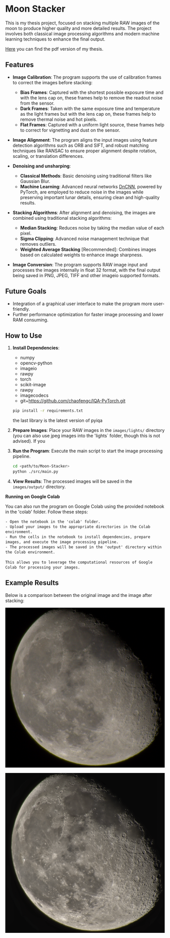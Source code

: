 # Moon Stacker

This is my thesis project, focused on stacking multiple RAW images of the moon to produce higher quality and more detailed results. The project involves both classical image processing algorithms and modern machine learning techniques to enhance the final output.

[Here](https://raw.githubusercontent.com/Spina02/Thesis/main/src/Thesis.pdf) you can find the pdf version of my thesis.

## Features

- **Image Calibration**: The program supports the use of calibration frames to correct the images before stacking:
  - **Bias Frames**: Captured with the shortest possible exposure time and with the lens cap on, these frames help to remove the readout noise from the sensor.
  - **Dark Frames**: Taken with the same exposure time and temperature as the light frames but with the lens cap on, these frames help to remove thermal noise and hot pixels.
  - **Flat Frames**: Captured with a uniform light source, these frames help to correct for vignetting and dust on the sensor.

- **Image Alignment**: The program aligns the input images using feature detection algorithms such as ORB and SIFT, and robust matching techniques like RANSAC to ensure proper alignment despite rotation, scaling, or translation differences.

- **Denoising and unsharping**: 
  - **Classical Methods**: Basic denoising using traditional filters like Gaussian Blur.
  - **Machine Learning**: Advanced neural networks [DnCNN](https://github.com/cszn/DnCNN), powered by PyTorch, are employed to reduce noise in the images while preserving important lunar details, ensuring clean and high-quality results.

- **Stacking Algorithms**: After alignment and denoising, the images are combined using traditional stacking algorithms:
  - **Median Stacking**: Reduces noise by taking the median value of each pixel.
  - **Sigma Clipping**: Advanced noise management technique that removes outliers.
  - **Weighted Average Stacking** \[Recommended\]: Combines images based on calculated weights to enhance image sharpness.

- **Image Conversion**: The program supports RAW image input and processes the images internally in float 32 format, with the final output being saved in PNG, JPEG, TIFF and other imageio supported formats.

## Future Goals
- Integration of a graphical user interface to make the program more user-friendly.
- Further performance optimization for faster image processing and lower RAM consuming.

## How to Use

1. **Install Dependencies**: 

    - numpy
    - opencv-python
    - imageio
    - rawpy
    - torch
    - scikit-image
    - rawpy
    - imagecodecs
    - git+https://github.com/chaofengc/IQA-PyTorch.git

    ```sh
    pip install -r requirements.txt
    ```

    the last library is the latest version of pyiqa 

2. **Prepare Images**: Place your RAW images in the `images/lights/` directory (you can also use jpeg images into the 'lights` folder, though this is not advised). If you 

3. **Run the Program**: Execute the main script to start the image processing pipeline.

    ```sh
    cd <path/to/Moon-Stacker>
    python ./src/main.py
    ```

4. **View Results**: The processed images will be saved in the `images/output/` directory.

**Running on Google Colab**

You can also run the program on Google Colab using the provided notebook in the 'colab' folder. Follow these steps:

    - Open the notebook in the 'colab' folder.
    - Upload your images to the appropriate directories in the Colab environment.
    - Run the cells in the notebook to install dependencies, prepare images, and execute the image processing pipeline.
    - The processed images will be saved in the 'output' directory within the Colab environment.

    This allows you to leverage the computational resources of Google Colab for processing your images.

## Example Results

Below is a comparison between the original image and the image after stacking:

![original](./images/extra/original.png) 

![output](./images/extra/output.png) 

